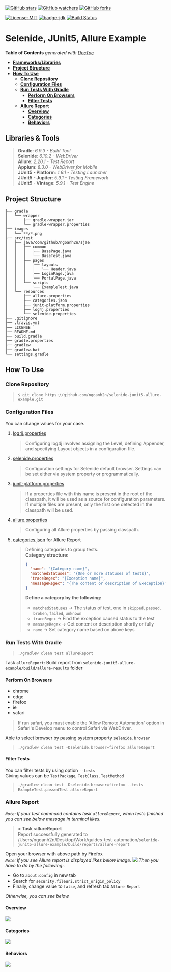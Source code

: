 [![GitHub stars](https://img.shields.io/github/stars/ngoanh2n/selenide-junit5-allure-example.svg?style=social&label=Star&maxAge=2592000)](https://github.com/ngoanh2n/selenide-junit5-allure-example/stargazers/)
[![GitHub watchers](https://img.shields.io/github/watchers/ngoanh2n/selenide-junit5-allure-example.svg?style=social&label=Watch&maxAge=2592000)](https://github.com/ngoanh2n/selenide-junit5-allure-example/watchers/)
[![GitHub forks](https://img.shields.io/github/forks/ngoanh2n/selenide-junit5-allure-example.svg?style=social&label=Fork&maxAge=2592000)](https://github.com/ngoanh2n/selenide-junit5-allure-example/network/members/)

[![License: MIT](https://img.shields.io/badge/License-MIT-blueviolet.svg)](https://opensource.org/licenses/MIT)
[![badge-jdk](https://img.shields.io/badge/jdk-8-blue.svg)](http://www.oracle.com/technetwork/java/javase/downloads/index.html)
[![Build Status](https://travis-ci.org/ngoanh2n/selenide-junit5-allure-example.svg?branch=master)](https://travis-ci.org/ngoanh2n/selenide-junit5-allure-example)

# Selenide, JUnit5, Allure Example

<!-- START doctoc generated TOC please keep comment here to allow auto update -->
<!-- DON'T EDIT THIS SECTION, INSTEAD RE-RUN doctoc TO UPDATE -->
**Table of Contents**  *generated with [DocToc](https://github.com/thlorenz/doctoc)*

- [**Frameworks/Libraries**](#frameworkslibraries)
- [**Project Structure**](#project-structure)
- [**How To Use**](#how-to-use)
  - [**Clone Repository**](#clone-repository)
  - [**Configuration Files**](#configuration-files)
  - [**Run Tests With Gradle**](#run-tests-with-gradle)
    - [**Perform On Browsers**](#perform-on-browsers)
    - [**Filter Tests**](#filter-tests)
  - [**Allure Report**](#allure-report)
    - [**Overview**](#overview)
    - [**Categories**](#categories)
    - [**Behaviors**](#behaviors)

<!-- END doctoc generated TOC please keep comment here to allow auto update -->

## **Libraries & Tools**
> **Gradle**: <em>6.9.3 - Build Tool</em><br/>
> **Selenide**: <em>6.10.2 - WebDriver</em><br/>
> **Allure**: <em>2.20.1 - Test Report</em><br/>
> **Appium**: <em>8.3.0 - WebDriver for Mobile</em><br/>
> **JUnit5 - Platform**: <em>1.9.1 - Testing Launcher</em><br/>
> **JUnit5 - Jupiter**: <em>5.9.1 - Testing Framework</em><br/>
> **JUnit5 - Vintage**: <em>5.9.1 - Test Engine</em><br/>

## **Project Structure**
```
├── gradle
│   └── wrapper
│       ├── gradle-wrapper.jar
│       └── gradle-wrapper.properties
├── images
│   └── **/*.png
├── src/test
│   ├── java/com/github/ngoanh2n/sjae
│   │   ├── common
│   │   │   ├── BasePage.java
│   │   │   └── BaseTest.java
│   │   ├── pages
│   │   │   ├── layouts
│   │   │   │   └── Header.java
│   │   │   ├── LoginPage.java
│   │   │   └── PortalPage.java
│   │   └── scripts
│   │       └── ExampleTest.java
│   └── resources
│       ├── allure.properties
│       ├── categories.json
│       ├── junit-platform.properties
│       ├── log4j.properties
│       └── selenide.properties
├── .gitignore
├── .travis.yml
├── LICENSE
├── README.md
├── build.gradle
├── gradle.properties
├── gradlew
├── gradlew.bat
└── settings.gradle
```

## **How To Use**
### **Clone Repository**
> `$ git clone https://github.com/ngoanh2n/selenide-junit5-allure-example.git`

### **Configuration Files**
You can change values for your case.

1. [log4j.properties](src/test/resources/log4j.properties)<br/>
    > Configuring log4j involves assigning the Level, defining Appender, and specifying Layout objects in a configuration file.
2. [selenide.properties](src/test/resources/selenide.properties)<br/>
    > Configuration settings for Selenide default browser. Settings can be set either via system property or programmatically.
3. [junit-platform.properties](src/test/resources/junit-platform.properties)<br/>
    > If a properties file with this name is present in the root of the classpath, it will be used as a source for configuration parameters. If multiple files are present, only the first one detected in the classpath will be used.
4. [allure.properties](src/test/resources/allure.properties)<br/>
    > Configuring all Allure properties by passing classpath.
5. [categories.json](src/test/resources/categories.json) for Allure Report<br/>
    > Defining categories to group tests.<br/>
    > **Category structure:**<br/>
    > ```json
    > {
    >   "name": "{Category name}",
    >   "matchedStatuses": "{One or more statuses of tests}",
    >   "traceRegex": "{Exception name}",
    >   "messageRegex": "{The content or description of Exeception}"
    > }
    > ```
    > **Define a category by the following:**<br/>
    > - `matchedStatuses` -> The status of test, one in `skipped`, `passed`, `broken`, `failed`, `unknown`<br/>
    > - `traceRegex` -> Find the exception caused status to the test<br/>
    > - `messageRegex` -> Get content or description shortly or fully<br/>
    > - `name` -> Set category name based on above keys<br/>

### **Run Tests With Gradle**
> `./gradlew clean test allureReport`<br/>

Task `allureReport`: Build report from `selenide-junit5-allure-example/build/allure-results` folder

#### **Perform On Browsers**
- chrome
- edge
- firefox
- ie
- safari

> If run safari, you must enable the 'Allow Remote Automation' option in Safari's Develop menu to control Safari via WebDriver.

Able to select browser by passing system property `selenide.browser`<br/>
> `./gradlew clean test -Dselenide.browser=firefox allureReport`

#### **Filter Tests**
You can filter tests by using option `--tests`<br/>
Giving values can be `TestPackage`, `TestClass`, `TestMethod`
> `./gradlew clean test -Dselenide.browser=firefox --tests ExampleTest.passedTest allureReport`

### **Allure Report**
<em>`Note`: If your test command contains task `allureReport`, when tests finished you can see below message in terminal likes.</em>
> **> Task :allureReport**<br/>
> Report successfully generated to /Users/ngoanh2n/Desktop/Work/guides-test-automation/`selenide-junit5-allure-example/build/reports/allure-report`<br/>

Open your browser with above path by Firefox<br/>
<em>`Note`: If you see Allure report is displayed likes below image.</em>
![](images/allure-loading-firefox.png?raw=true)
<em>Then you have to do by the following:.</em>
- Go to `about:config` in new tab 
- Search for `security.fileuri.strict_origin_policy`
- Finally, change value to `false`, and refresh tab `Allure Report`

<em>Otherwise, you can see below.</em>

#### **Overview**
![](images/allure-report-overview.png?raw=true)

#### **Categories**
![](images/allure-report-categories.png?raw=true)

#### **Behaviors**
![](images/allure-report-behaviors.png?raw=true)